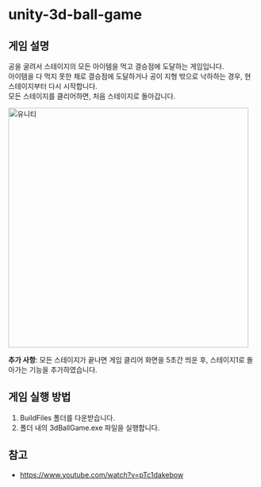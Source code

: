 # unity-3d-ball-game
## 게임 설명
공을 굴려서 스테이지의 모든 아이템을 먹고 결승점에 도달하는 게임입니다.   
아이템을 다 먹지 못한 채로 결승점에 도달하거나 공이 지형 밖으로 낙하하는 경우, 현 스테이지부터 다시 시작합니다.   
모든 스테이지를 클리어하면, 처음 스테이지로 돌아갑니다.
   
<img width="484" alt="유니티" src="https://user-images.githubusercontent.com/100189169/222711044-cdbc2da1-290f-4dcc-bc6f-99c4713863f6.PNG">

**추가 사항**: 모든 스테이지가 끝나면 게임 클리어 화면을 5초간 띄운 후, 스테이지1로 돌아가는 기능을 추가하였습니다.

## 게임 실행 방법
1. BuildFiles 폴더를 다운받습니다.
2. 폴더 내의 3dBallGame.exe 파일을 실행합니다.

## 참고
- https://www.youtube.com/watch?v=pTc1dakebow
